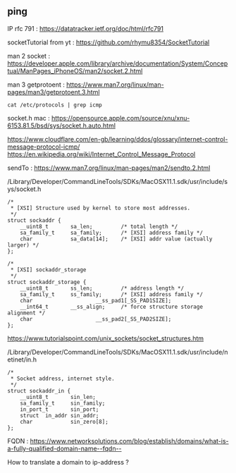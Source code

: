 
## ping


IP rfc 791 : https://datatracker.ietf.org/doc/html/rfc791

socketTutorial from yt : https://github.com/rhymu8354/SocketTutorial

man 2 socket : https://developer.apple.com/library/archive/documentation/System/Conceptual/ManPages_iPhoneOS/man2/socket.2.html

man 3 getprotoent : https://www.man7.org/linux/man-pages/man3/getprotoent.3.html

`cat /etc/protocols | grep icmp`

socket.h mac : https://opensource.apple.com/source/xnu/xnu-6153.81.5/bsd/sys/socket.h.auto.html

https://www.cloudflare.com/en-gb/learning/ddos/glossary/internet-control-message-protocol-icmp/
https://en.wikipedia.org/wiki/Internet_Control_Message_Protocol



sendTo : https://www.man7.org/linux/man-pages/man2/sendto.2.html


/Library/Developer/CommandLineTools/SDKs/MacOSX11.1.sdk/usr/include/sys/socket.h

```
/*
 * [XSI] Structure used by kernel to store most addresses.
 */
struct sockaddr {
	__uint8_t       sa_len;         /* total length */
	sa_family_t     sa_family;      /* [XSI] address family */
	char            sa_data[14];    /* [XSI] addr value (actually larger) */
};

/*
 * [XSI] sockaddr_storage
 */
struct sockaddr_storage {
	__uint8_t       ss_len;         /* address length */
	sa_family_t     ss_family;      /* [XSI] address family */
	char                    __ss_pad1[_SS_PAD1SIZE];
	__int64_t       __ss_align;     /* force structure storage alignment */
	char                    __ss_pad2[_SS_PAD2SIZE];
};

```

https://www.tutorialspoint.com/unix_sockets/socket_structures.htm


/Library/Developer/CommandLineTools/SDKs/MacOSX11.1.sdk/usr/include/netinet/in.h

```
/*
 * Socket address, internet style.
 */
struct sockaddr_in {
	__uint8_t       sin_len;
	sa_family_t     sin_family;
	in_port_t       sin_port;
	struct  in_addr sin_addr;
	char            sin_zero[8];
};
```


FQDN : https://www.networksolutions.com/blog/establish/domains/what-is-a-fully-qualified-domain-name--fqdn--

How to translate a domain to ip-address ?
